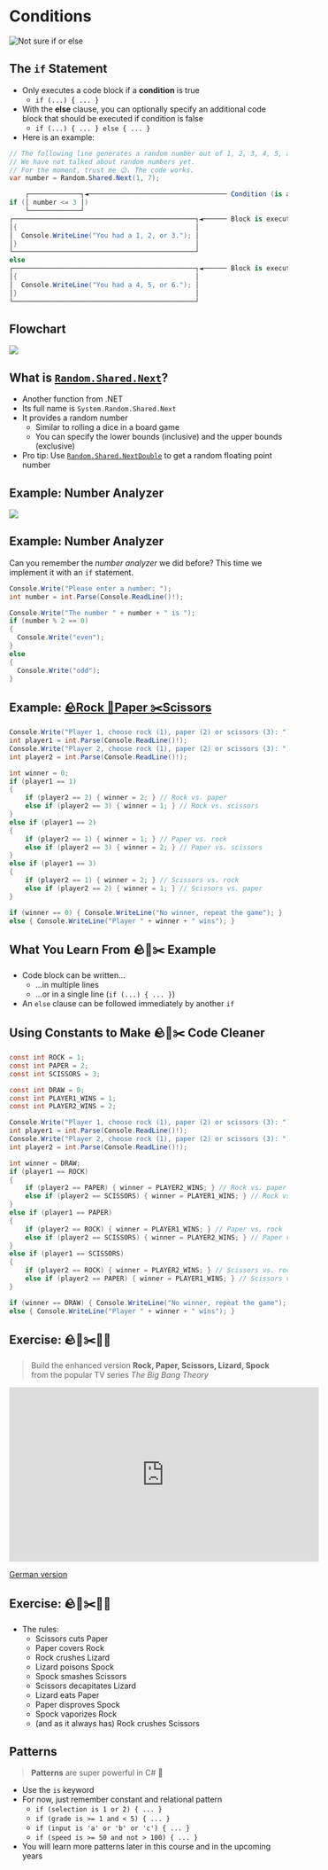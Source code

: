 # Conditions

![Not sure if or else](https://kodular-community.s3.dualstack.eu-west-1.amazonaws.com/original/3X/8/2/82ad1d18adb1aba033d9ee85b27e9e1ebea7f651.jpeg)


## The `if` Statement

* Only <!-- .element: class="fragment" --> executes a code block if a **condition** is true
  * `if (...) { ... }`
* With <!-- .element: class="fragment" --> the **else** clause, you can optionally specify an additional code block that should be executed if condition is false
  * `if (...) { ... } else { ... }`
* Here <!-- .element: class="fragment" --> is an example:

```cs [|1-4|6-8|9-13|14-19]
// The following line generates a random number out of 1, 2, 3, 4, 5, and 6.
// We have not talked about random numbers yet. 
// For the moment, trust me 😉. The code works.
var number = Random.Shared.Next(1, 7);

    ┌─────────────┐◄─────────────────────────────────── Condition (is an EXPRESSION)
if (│ number <= 3 │)
    └─────────────┘
┌──────────────────────────────────────────────┐◄────── Block is executed if condition is TRUE
│{                                             │
│  Console.WriteLine("You had a 1, 2, or 3."); │
│}                                             │
└──────────────────────────────────────────────┘
else
┌──────────────────────────────────────────────┐◄────── Block is executed if condition is FALSE
│{                                             │
│  Console.WriteLine("You had a 4, 5, or 6."); │
│}                                             │
└──────────────────────────────────────────────┘
```
<!-- .element: class="fragment" -->


## Flowchart

[![](https://mermaid.ink/img/pako:eNptkTFPwzAQhf_KyVMrpQ1NaIAMZQEBEgOiLJB0cONLbCnxRY5DVUX579ihrRiYfH7vfeeTb2AFCWQpK2s6FJIbCx8PuQbYWlfPsunYzWGx2MA714Ka7AktmKkE3Td7NDuf_zWn3JNBbtF8SIM4vHSnFGwgvh999K_vADhiN3GvdMjCN6O0TeGTepBcAIdVAFEAZCBehrv_cE0T_awq-Q9-HcB6wpMT7l6Z8ltL7Sx71GI397LHLzoLWIOm4Uq4nxm8nTMrscGcpa4syWBncxacnOniDYl1TXAgU4uc5Xp0ffpWuGkfhbJkWFryusOA8d7S9qgLllrT4zn0oHhleHNJ1cQFOmhg9tj6HVWqs65lQbpUldd7UztZWtt2aRh6e1kpK_v9sqAm7JTwC5Xfd0mYRMktj2JMbmK-jmNR7Fd3t2V0vSrFzdUq4mwcA9Zy_UV0HmD8AZUPrjQ)](https://mermaid.live/edit#pako:eNptkTFPwzAQhf_KyVMrpQ1NaIAMZQEBEgOiLJB0cONLbCnxRY5DVUX579ihrRiYfH7vfeeTb2AFCWQpK2s6FJIbCx8PuQbYWlfPsunYzWGx2MA714Ka7AktmKkE3Td7NDuf_zWn3JNBbtF8SIM4vHSnFGwgvh999K_vADhiN3GvdMjCN6O0TeGTepBcAIdVAFEAZCBehrv_cE0T_awq-Q9-HcB6wpMT7l6Z8ltL7Sx71GI397LHLzoLWIOm4Uq4nxm8nTMrscGcpa4syWBncxacnOniDYl1TXAgU4uc5Xp0ffpWuGkfhbJkWFryusOA8d7S9qgLllrT4zn0oHhleHNJ1cQFOmhg9tj6HVWqs65lQbpUldd7UztZWtt2aRh6e1kpK_v9sqAm7JTwC5Xfd0mYRMktj2JMbmK-jmNR7Fd3t2V0vSrFzdUq4mwcA9Zy_UV0HmD8AZUPrjQ)


## What is [`Random.Shared.Next`](https://docs.microsoft.com/en-us/dotnet/api/system.random.next#system-random-next(system-int32-system-int32))?

* Another <!-- .element: class="fragment" --> function from .NET
* Its <!-- .element: class="fragment" --> full name is `System.Random.Shared.Next`
* It <!-- .element: class="fragment" --> provides a random number
  * Similar to rolling a dice in a board game
  * You can specify the lower bounds (inclusive) and the upper bounds (exclusive)
* Pro <!-- .element: class="fragment" --> tip: Use [`Random.Shared.NextDouble`](https://docs.microsoft.com/en-us/dotnet/api/system.random.nextdouble) to get a random floating point number


## Example: Number Analyzer

[![](https://mermaid.ink/img/pako:eNpVkV9rwjAUxb9KCAwUqtW6VS24MaYPe9rAPa31ITa3f7BNSnKjSOl3X1Jnx55y7zm_e8hNWppKDjSiWSUvacEUkq9tIgjZo61HcX8cxmQyeSbvojEY-6_6RIwGRTKpCCPC1EdQ_sEN9UTP7s4g3gpIT-3NJw8kIJsNmb10DhxsC5Mr6GEm9j9VKTDqm1voP1bIHv3gfCBt_Qf27h5lM4p3gh_GTrfAIFOP1qBqVnK7c-vchGIBNSQ0sqVdCTQm1Pt1-sYZBVSVJBepKp7QRHQ2xzScIex4iVLRKGOVBo8yg3J_FSmNUBm4Q9uS5YrVA1VJxsEOtRSvjXv9vNRoI1MpsjJ3ulGVlQvERke-7-xpXmJhjtNU1r4uufuq4rwO_TAIVyxYQLhcsKfFgqfH-XqVBY_zjC9n84DRrvNow8S3lPcLdD-oiKJ5)](https://mermaid.live/edit#pako:eNpVkV9rwjAUxb9KCAwUqtW6VS24MaYPe9rAPa31ITa3f7BNSnKjSOl3X1Jnx55y7zm_e8hNWppKDjSiWSUvacEUkq9tIgjZo61HcX8cxmQyeSbvojEY-6_6RIwGRTKpCCPC1EdQ_sEN9UTP7s4g3gpIT-3NJw8kIJsNmb10DhxsC5Mr6GEm9j9VKTDqm1voP1bIHv3gfCBt_Qf27h5lM4p3gh_GTrfAIFOP1qBqVnK7c-vchGIBNSQ0sqVdCTQm1Pt1-sYZBVSVJBepKp7QRHQ2xzScIex4iVLRKGOVBo8yg3J_FSmNUBm4Q9uS5YrVA1VJxsEOtRSvjXv9vNRoI1MpsjJ3ulGVlQvERke-7-xpXmJhjtNU1r4uufuq4rwO_TAIVyxYQLhcsKfFgqfH-XqVBY_zjC9n84DRrvNow8S3lPcLdD-oiKJ5)


## Example: Number Analyzer

Can you remember the *number analyzer* we did before? This time we implement it with an `if` statement.

```cs [|5-8|9-12]
Console.Write("Please enter a number: ");
int number = int.Parse(Console.ReadLine()!);

Console.Write("The number " + number + " is ");
if (number % 2 == 0)
{
  Console.Write("even");
}
else
{
  Console.Write("odd");
}
```


## Example: [🪨Rock 📃Paper ✂️Scissors](https://en.wikipedia.org/wiki/Rock_paper_scissors)

```cs [|1-4|6|7-11|12-16|17-21|23-24]
Console.Write("Player 1, choose rock (1), paper (2) or scissors (3): ");
int player1 = int.Parse(Console.ReadLine()!);
Console.Write("Player 2, choose rock (1), paper (2) or scissors (3): ");
int player2 = int.Parse(Console.ReadLine()!);

int winner = 0;
if (player1 == 1)
{
    if (player2 == 2) { winner = 2; } // Rock vs. paper
    else if (player2 == 3) { winner = 1; } // Rock vs. scissors
}
else if (player1 == 2)
{
    if (player2 == 1) { winner = 1; } // Paper vs. rock
    else if (player2 == 3) { winner = 2; } // Paper vs. scissors
}
else if (player1 == 3)
{
    if (player2 == 1) { winner = 2; } // Scissors vs. rock
    else if (player2 == 2) { winner = 1; } // Scissors vs. paper
}

if (winner == 0) { Console.WriteLine("No winner, repeat the game"); }
else { Console.WriteLine("Player " + winner + " wins"); }
```


## What You Learn From 🪨📃✂️ Example

* Code <!-- .element: class="fragment" --> block can be written...
  * ...in multiple lines
  * ...or in a single line (`if (...) { ... }`)
* An <!-- .element: class="fragment" --> `else` clause can be followed immediately by another `if`


## Using Constants to Make 🪨📃✂️ Code Cleaner

```cs [|1-7|14-31]
const int ROCK = 1;
const int PAPER = 2;
const int SCISSORS = 3;

const int DRAW = 0;
const int PLAYER1_WINS = 1;
const int PLAYER2_WINS = 2;

Console.Write("Player 1, choose rock (1), paper (2) or scissors (3): ");
int player1 = int.Parse(Console.ReadLine()!);
Console.Write("Player 2, choose rock (1), paper (2) or scissors (3): ");
int player2 = int.Parse(Console.ReadLine()!);

int winner = DRAW;
if (player1 == ROCK)
{
    if (player2 == PAPER) { winner = PLAYER2_WINS; } // Rock vs. paper
    else if (player2 == SCISSORS) { winner = PLAYER1_WINS; } // Rock vs. scissors
}
else if (player1 == PAPER)
{
    if (player2 == ROCK) { winner = PLAYER1_WINS; } // Paper vs. rock
    else if (player2 == SCISSORS) { winner = PLAYER2_WINS; } // Paper vs. scissors
}
else if (player1 == SCISSORS)
{
    if (player2 == ROCK) { winner = PLAYER2_WINS; } // Scissors vs. rock
    else if (player2 == PAPER) { winner = PLAYER1_WINS; } // Scissors vs. paper
}

if (winner == DRAW) { Console.WriteLine("No winner, repeat the game"); }
else { Console.WriteLine("Player " + winner + " wins"); }
```


## Exercise: 🪨📃✂️🦎🖖

> Build the enhanced version **Rock, Paper, Scissors, Lizard, Spock** from the popular TV series *The Big Bang Theory*

<iframe width="560" height="315" src="https://www.youtube.com/embed/_PUEoDYpUyQ" title="YouTube video player" frameborder="0" allow="accelerometer; autoplay; clipboard-write; encrypted-media; gyroscope; picture-in-picture" allowfullscreen></iframe>

[German version](https://youtu.be/4I3d9gKx_e4?t=20)


## Exercise: 🪨📃✂️🦎🖖

* The rules:
  * Scissors cuts Paper
  * Paper covers Rock
  * Rock crushes Lizard
  * Lizard poisons Spock
  * Spock smashes Scissors
  * Scissors decapitates Lizard
  * Lizard eats Paper
  * Paper disproves Spock
  * Spock vaporizes Rock
  * (and as it always has) Rock crushes Scissors


## Patterns

> **Patterns** are super powerful in C# 💪
<!-- .element: class="fragment" -->

* Use <!-- .element: class="fragment" --> the `is` keyword
* For <!-- .element: class="fragment" --> now, just remember constant and relational pattern
  * `if (selection is 1 or 2) { ... }`
  * `if (grade is >= 1 and < 5) { ... }`
  * `if (input is 'a' or 'b' or 'c') { ... }`
  * `if (speed is >= 50 and not > 100) { ... }`
* You <!-- .element: class="fragment" --> will learn more patterns later in this course and in the upcoming years